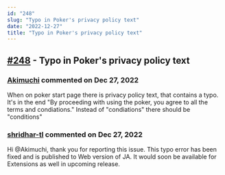 ```yaml
---
id: "248"
slug: "Typo in Poker's privacy policy text"
date: "2022-12-27"
title: "Typo in Poker's privacy policy text"
---
```



## [#248](https://github.com/shridhar-tl/jira-assistant/issues/248) - Typo in Poker's privacy policy text

### [Akimuchi](https://github.com/Akimuchi) commented on Dec 27, 2022

When on poker start page there is privacy policy text, that contains a typo.
It's in the end "By proceeding with using the poker, you agree to all the terms and condiations."
Instead of "condiations" there should be "conditions"

### [shridhar-tl](https://github.com/shridhar-tl) commented on Dec 27, 2022

Hi @Akimuchi, thank  you for reporting this issue. This typo error has been fixed and is published to Web version of JA. It would soon be available for Extensions as well in upcoming release.
